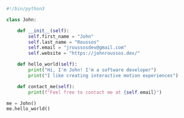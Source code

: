 <!-- ### John Roussos
[![Website](https://img.shields.io/website?up_message=johnroussos.dev&url=https%3A%2F%2Fjohnroussos.dev)](https://johnroussos.dev)
[![Gmail Badge](https://img.shields.io/badge/gmail-jroussosdev%40gmail.com-red)](mailto:jroussosdev@gmail.com) -->

```python
#!/bin/python3

class John:

    def __init__(self):
        self.first_name = "John"
        self.last_name = "Roussos"
        self.email = "jroussosdev@gmail.com"
        self.website = "https://johnroussos.dev/"

    def hello_world(self):
        print("Hi, I'm John! I'm a software developer")
        print("I like creating interactive motion experiences")

    def contact_me(self):
        print(f"Feel free to contact me at {self.email}")

me = John()
me.hello_world()

```
